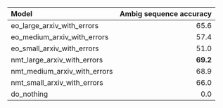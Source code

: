 | Model | Ambig sequence accuracy |
| :-- | --: |
| eo_large_arxiv_with_errors | 65.6 |
| eo_medium_arxiv_with_errors | 57.4 |
| eo_small_arxiv_with_errors | 51.0 |
| nmt_large_arxiv_with_errors | **69.2** |
| nmt_medium_arxiv_with_errors | 68.9 |
| nmt_small_arxiv_with_errors | 66.0 |
| do_nothing | 0.0 |